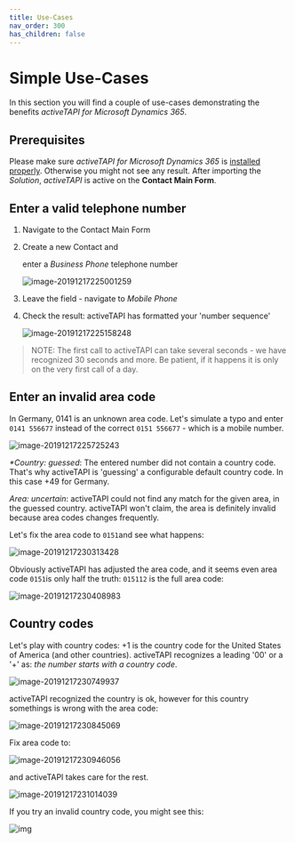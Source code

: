 ```yaml
---
title: Use-Cases
nav_order: 300
has_children: false
---
```


# Simple Use-Cases

In this section you will find a couple of use-cases demonstrating the benefits _activeTAPI for Microsoft Dynamics 365_.

## Prerequisites

Please make sure _activeTAPI for Microsoft Dynamics 365_ is [installed properly](https://github.com/SchmidteServices/activeTAPI-Dyn365/tree/f097b1b60db9f69aec7b7fe749fbf9f0910820f5/groupslug/admin/verifySetupOnPremise.md). Otherwise you might not see any result. After importing the _Solution_, _activeTAPI_ is active on the **Contact Main Form**.

## Enter a valid telephone number

1. Navigate to the Contact Main Form
2. Create a new Contact and 

   enter a _Business Phone_ telephone number

   ![image-20191217225001259](../../.gitbook/assets/image-20191217225001259.png)

3. Leave the field - navigate to _Mobile Phone_
4. Check the result: activeTAPI has formatted your 'number sequence'

   ![image-20191217225158248](../../.gitbook/assets/image-20191217225158248.png)

> NOTE: The first call to activeTAPI can take several seconds - we have recognized 30 seconds and more. Be patient, if it happens it is only on the very first call of a day.

## Enter an invalid area code

In Germany, 0141 is an unknown area code. Let's simulate a typo and enter `0141 556677` instead of the correct `0151 556677` - which is a mobile number.

![image-20191217225725243](../../.gitbook/assets/image-20191217225725243.png)

_\*Country: guessed_: The entered number did not contain a country code. That's why activeTAPI is 'guessing' a configurable default country code. In this case +49 for Germany.

_Area: uncertain_: activeTAPI could not find any match for the given area, in the guessed country. activeTAPI won't claim, the area is definitely invalid because area codes changes frequently.

Let's fix the area code to `0151`and see what happens:

![image-20191217230313428](../../.gitbook/assets/image-20191217230313428.png)

Obviously activeTAPI has adjusted the area code, and it seems even area code `0151`is only half the truth: `015112` is the full area code:

![image-20191217230408983](../../.gitbook/assets/image-20191217230408983.png)

## Country codes

Let's play with country codes: +1 is the country code for the United States of America \(and other countries\). activeTAPI recognizes a leading '00' or a '+' as: _the number starts with a country code_.

![image-20191217230749937](../../.gitbook/assets/image-20191217230749937.png)

activeTAPI recognized the country is ok, however for this country somethings is wrong with the area code:

![image-20191217230845069](../../.gitbook/assets/image-20191217230845069.png)

Fix area code to:

![image-20191217230946056](../../.gitbook/assets/image-20191217230946056.png)

and activeTAPI takes care for the rest.

![image-20191217231014039](../../.gitbook/assets/image-20191217231014039.png)

If you try an invalid country code, you might see this:

![img](../../.gitbook/assets/snaghtml1e272f5.PNG)

